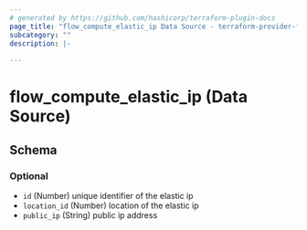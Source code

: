 ```yaml
---
# generated by https://github.com/hashicorp/terraform-plugin-docs
page_title: "flow_compute_elastic_ip Data Source - terraform-provider-flow"
subcategory: ""
description: |-
  
---
```


# flow_compute_elastic_ip (Data Source)





<!-- schema generated by tfplugindocs -->
## Schema

### Optional

- `id` (Number) unique identifier of the elastic ip
- `location_id` (Number) location of the elastic ip
- `public_ip` (String) public ip address


